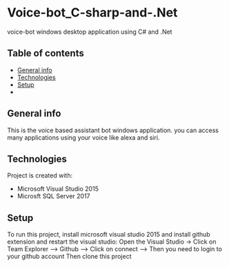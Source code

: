 # Voice-bot_C-sharp-and-.Net
voice-bot windows desktop application using C# and .Net
## Table of contents
* [General info](#general-info)
* [Technologies](#technologies)
* [Setup](#setup)
* [](#setup)

## General info
This is the voice based assistant bot windows application. you can access many applications using your voice like alexa and siri.
	
## Technologies
Project is created with:
* Microsoft Visual Studio 2015
* Microsft SQL Server 2017
	
## Setup
To run this project, install microsoft visual studio 2015 and install github extension and restart the visual studio:
Open the Visual Studio -> Click on Team Explorer --> Github  --> Click on connect --> Then you need to login to your github account
Then clone this project
